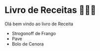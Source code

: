  # Livro de Receitas 👨🏻‍🍳 

Olá bem vindo ao livro de Receita 

 - Strogonoff de Frango
 - Pave
 - Bolo de Cenora 
